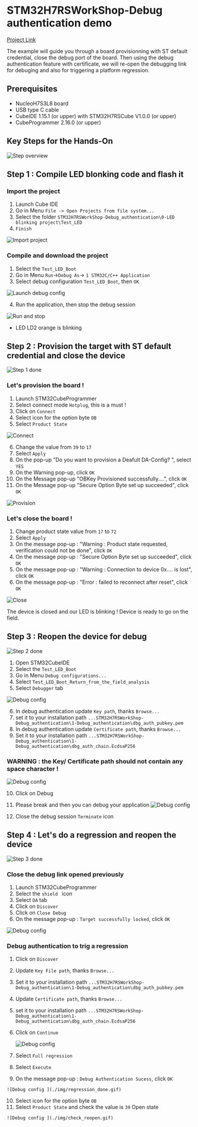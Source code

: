 # STM32H7RSWorkShop-Debug authentication demo

[Project Link](https://github.com/ST-TOMAS-Examples-Security/stm32h7rs_debug_authentication)

The example will guide you through a board provisionning with ST default credential, close the debug port of the board. Then using the debug authentication feature with certificate, we will re-open the debugging link for debuging and also for triggering a platform regression.  

## Prerequisites

- NucleoH7S3L8 board
- USB type C cable
- CubeIDE 1.15.1 (or upper) with STM32H7RSCube V1.0.0 (or upper)
- CubeProgrammer 2.16.0 (or upper)

## Key Steps for the Hands-On 

  ![Step overview](./img/Step_overview.JPG)

## Step 1 : Compile LED blonking code and flash it

### Import the project 

1. Launch Cube IDE
2. Go in Menu `File -> Open Projects from file system...`
3. Select the folder `STM32H7RSWorkShop-Debug_authentication\0-LED blinking project\Test_LED`
4. `Finish`
   
  ![Import project](./img/import_project.gif)

### Compile and download the project

1. Select the `Test_LED_Boot`
2. Go in Menu  `Run`->`Debug As`-> `1 STM32C/C++ Application`
3. Select debug configuration `Test_LED_Boot`, then `OK`
   
  ![Launch debug config](./img/compil_download.gif)

4. Run the application, then stop the debug session
   
  ![Run and stop](./img/launch_detach.gif)

- LED LD2 orange is blinking 
  
## Step 2 : Provision the target with ST default credential and close the device

  ![Step 1 done ](./img/Step1_done.JPG)

### Let's provision the board !

1. Launch STM32CubeProgrammer
2. Select connect mode `Hotplug`, this is a must !
3. Click on `Connect`
4. Select icon for the option byte `OB`
5. Select `Product State`
   
  ![Connect ](./img/Cubeprog_connect.gif)

6. Change the value from `39` to `17`
7. Select  `Apply`
8. On the pop-up "Do you want to provision a Deafult DA-Config? ", select `YES`
9. On the Warning pop-up, click `OK`
10.  On the Message pop-up "OBKey Provisioned successfully....", click `OK`
11.  On the Message pop-up "Secure Option Byte set up succeeded", click `OK`
    
  ![Provision ](./img/provisionning.gif)

### Let's close the board !

1. Change product state value from `17` to `72`
2. Select  `Apply`
3. On the message pop-up : "Warning : Product state requested, verification could not be done", click `OK` 
4. On the message pop-up : "Secure Option Byte set up succeeded", click `OK` 
5. On the message pop-up : "Warning : Connection to device 0x.... is lost", click `OK` 
6. On the message pop-up : "Error : failed to reconnect after reset", click `OK` 
  
  ![Close ](./img/close.gif)

The device is closed and our LED is blinking ! Device is ready to go on the field.

## Step 3 : Reopen the device for debug

  ![Step 2 done ](./img/Step2_done.JPG)

1. Open STM32CubeIDE
2. Select the `Test_LED_Boot`
3. Go in Menu  `Debug configurations...`
4. Select `Test_LED_Boot_Return_from_the_field_analysis`
5. Select  `Debugger` tab
   
  ![Debug config ](./img/debug_config.gif)
  
6. In debug authentication update `Key path`, thanks `Browse...`
7. set it to your installation path  `...STM32H7RSWorkShop-Debug_authentication\1-Debug_authentication\dbg_auth_pubkey.pem`
8. In debug authentication update `Certificate path`, thanks `Browse...`
9. Set it to your installation path
`...STM32H7RSWorkShop-Debug_authentication\1-Debug_authentication\dbg_auth_chain.EcdsaP256 `

### WARNING : the Key/ Certificate path should not contain any space character !

  ![Debug config ](./img/update_key_path.gif)

10.   Click on Debug
11.  Please break and then you can debug your application
  ![Debug config ](./img/debug_on_goin.gif)

12.  Close the debug session `Terminate` icon


## Step 4 : Let's do a regression and reopen the device

  ![Step 3 done ](./img/Step3_done.JPG)

### Close the debug link opened previously

  1. Launch STM32CubeProgrammer
  2. Select the `shield ` icon
  3. Select `DA` tab
  4. Click on `Discover`
  5. Click on `Close Debug`
  6. On the message pop-up : `Target successfully locked`, click `OK`

   ![Debug config ](./img/1rts_Discover.gif)

### Debug authentication to trig a regression

  1. Click on `Discover`
  2. Update `Key File path`, thanks `Browse...`
  3. Set it to your installation path
  `...STM32H7RSWorkShop-Debug_authentication\1-Debug_authentication\dbg_auth_pubkey.pem`
  4. Update `Certificate path`, thanks `Browse...`
  5. set it to your installation path
  `...STM32H7RSWorkShop-Debug_authentication\1-Debug_authentication\dbg_auth_chain.EcdsaP256 `
  6. Click on `Continue`
   
      ![Debug config ](./img/check_reopen.gif)

  7. Select `Full regression`
  8. Select `Execute`
  9.  On the message pop-up : `Debug Authentication Sucess`, click `OK`
   
    ![Debug config ](./img/regression_done.gif)

  10. Select icon for the option byte `OB`
  11. Select `Product State` and check the value is `39` Open state
   
    ![Debug config ](./img/check_reopen.gif)    



